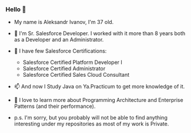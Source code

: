 ### Hello 👋

- My name is Aleksandr Ivanov, I'm 37 old.
- 🔭 I'm Sr. Salesforce Developer. I worked with it more than 8 years both as a Developer and an Administrator.
- 🏅 I have few Salesforce Certifications: 
    - Salesforce Certified Platform Developer I
    - Salesforce Certified Administrator
    - Salesforce Certified Sales Cloud Consultant
      
- 📫 And now I Study Java on Ya.Practicum to get more knowledge of it.
- 🌱 I love to learn more about Programming Architecture and Enterprise Patterns (and their performance).

- p.s. I'm sorry, but you probably will not be able to find anything interesting under my repositories as most of my work is Private.


<!--
**ldspr0/ldspr0** is a ✨ _special_ ✨ repository because its `README.md` (this file) appears on your GitHub profile.

Here are some ideas to get you started:



- 👯 I’m looking to collaborate on ...
- 🤔 I’m looking for help with ...
- 💬 Ask me about ...
- 📫 How to reach me: ...
- 😄 Pronouns: ...
- ⚡ Fun fact: ...
-->
